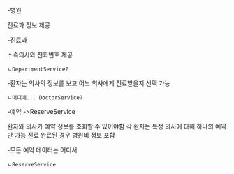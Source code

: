 -병원

 진료과 정보 제공


-진료과

 소속의사와 전화번호 제공
	
 	ㄴDepartmentService?


-환자는 의사의 정보를 보고 어느 의사에게 진료받을지 선택 가능

	ㄴ어디에... DoctorService?


-예약 ->ReserveService

환자와 의사가 예약 정보를 조회할 수 있어야함
각 환자는 특정 의사에 대해 하나의 예약만 가능
진료 완료된 경우 병원비 정보 포함


-모든 예약 데이터는 어디서

	ㄴReserveService

